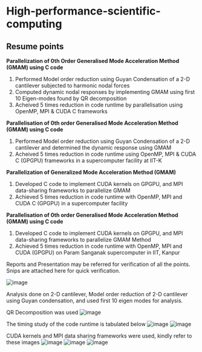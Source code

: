 # High-performance-scientific-computing
## Resume points
 **Parallelization of 0th Order Generalised Mode Acceleration Method (GMAM) using C code**
1. Performed Model order reduction using Guyan Condensation of a 2-D cantilever subjected to harmonic nodal forces
2. Computed dynamic nodal responses by implementing GMAM using first 10 Eigen-modes found by QR decomposition
3. Acheived 5 times reduction in code runtime by parallelisation using OpenMP, MPI & CUDA C frameworks

**Parallelisation of 0th order Generalised Mode Acceleration Method (GMAM) using C code**
1. Performed Model order reduction using Guyan Condensation of a 2-D cantilever and determined the dynamic response using GMAM
2. Acheived 5 times reduction in code runtime using OpenMP, MPI & CUDA C (GPGPU) frameworks in a supercomputer facility at IIT-K

**Parallelization of Generalized Mode Acceleration Method (GMAM)**
1. Developed C code to implement CUDA kernels on GPGPU, and MPI data-sharing frameworks to parallelize GMAM
2. Achieved 5 times reduction in code runtime with OpenMP, MPI and CUDA C (GPGPU) in a supercomputer facility

**Parallelisation of 0th order Generalised Mode Acceleration Method (GMAM) using C code**
1. Developed C code to implement CUDA kernels on GPGPU, and MPI data-sharing frameworks to parallelize GMAM Method
2. Achieved 5 times reduction in code runtime with OpenMP, MPI and CUDA (GPGPU) on Param Sanganak supercomputer in IIT, Kanpur

Reports and Presentation may be referred for verification of all the points. Snips are attached here for quick verification.

![image](https://user-images.githubusercontent.com/71177034/129440079-328fd2b6-98cc-42aa-9878-8a9009247e25.png)

Analysis done on 2-D cantilever, Model order reduction of 2-D cantilever using Guyan condensation, and used first 10 eigen modes for analysis. 

QR Decomposition was used
![image](https://user-images.githubusercontent.com/71177034/129440306-bab955f2-3f6a-4ae8-afab-7ce49a3644f4.png)

The timing study of the code runtime is tabulated below
![image](https://user-images.githubusercontent.com/71177034/129440250-6abf6760-5e42-4f72-9136-136ddbb47d66.png)
![image](https://user-images.githubusercontent.com/71177034/129440256-2f704119-3277-40ba-a95a-150056bb74e2.png)

CUDA kernels and MPI data sharing frameworks were used, kindly refer to these images
![image](https://user-images.githubusercontent.com/71177034/129440332-dcad5e02-0191-4aea-ae24-42800d4344af.png)
![image](https://user-images.githubusercontent.com/71177034/129440340-f0d85449-6f00-4a61-bff5-d7ec09e57ca0.png)
![image](https://user-images.githubusercontent.com/71177034/129440355-7b5bac10-b462-42b9-8a04-dfc2aaf97261.png)

